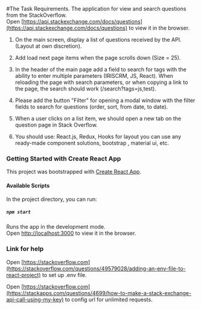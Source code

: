 #The Task Requirements.
The application for view and search questions from the StackOverflow.\
Open [https://api.stackexchange.com/docs/questions](https://api.stackexchange.com/docs/questions) to view it in the browser.

1. On the main screen, display a list of questions received by the API. (Layout at own discretion).

2. Add load next page items when the page scrolls down (Size = 25).

3. In the header of the main page add a field to search for tags with the ability to enter multiple parameters
 (IRISCRM, JS, React). When reloading the page with search parameters, or when copying a link to the page, the search
  should work (/search?tags=js,test).
  
4. Please add the button "Filter" for opening a modal window with the filter fields to search for questions (order, sort, from date, to date).

5. When a user clicks on a list item, we should open a new tab on the question page in Stack Overflow.

6. You should use: React.js, Redux, Hooks for layout you can use any ready-made component solutions, bootstrap
, material ui, etc.

### Getting Started with Create React App

This project was bootstrapped with [Create React App](https://github.com/facebook/create-react-app).

#### Available Scripts

In the project directory, you can run:

##### `npm start`

Runs the app in the development mode.\
Open [http://localhost:3000](http://localhost:3000) to view it in the browser.

   
### Link for help
Open [https://stackoverflow.com](https://stackoverflow.com/questions/49579028/adding-an-env-file-to-react-project) to
 set up .env file.
 
Open [https://stackoverflow.com](https://stackapps.com/questions/4699/how-to-make-a-stack-exchange-api-call-using-my-key) to config url for unlimited requests.
